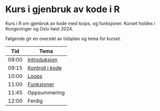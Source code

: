 # Kurs i gjenbruk av kode i R
Kurs i R om gjenbruk av kode med loops, og funksjoner. Kurset holdes i 
Kongsvinger og Oslo høst 2024. 

Følgende gir en oversikt av tidsplan og tema for kurset.


|Tid |Tema |
|---|---|
|09:00 | [Introduksjon](https://statisticsnorway.github.io/kurs-r-gjenbruk/intro.html) |
|09:15 | [Kontroll i kode](https://statisticsnorway.github.io/kurs-r-gjenbruk/kontroll.html) |
|10:00 | [Loops](https://statisticsnorway.github.io/kurs-r-gjenbruk/loops.html) |
|11:00 | [Funksjoner](https://statisticsnorway.github.io/kurs-r-gjenbruk/funksjoner.html) |
|11:45 | Oppsummering |
|12:00 | Ferdig |
